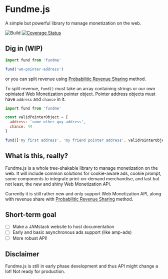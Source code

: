 # Fundme.js

A simple but powerful library to manage monetization on the web.

![Build](https://github.com/ProgNovel/fundme/workflows/Build/badge.svg)
[![Coverage Status](https://coveralls.io/repos/github/ProgNovel/fundme/badge.svg?branch=master)](https://coveralls.io/github/ProgNovel/fundme?branch=master)

## Dig in (WIP)
```js
import fund from 'fundme'

fund('wm-pointer-address')
```

or you can split revenue using [Probabilitic Revenue Sharing](https://coil.com/p/sharafian/Probabilistic-Revenue-Sharing/8aQDSPsw) method.

To split revenue, `fund()` must take an array containing strings or our own opiniated Web Monetization pointer object. Pointer address objects must have `address` and `chance` in it.

```js
import fund from 'fundme'

const validPointerObject = {
  address: 'some other guy address',
  chance: 44
}

fund(['my first address', 'my friend pointer address', validPointerObject])
```

## What is this, really?

Fundme.js is a whole tree-shakable library to manage monetization on the web. It will include common solutions for cookie-aware ads, cookie prompt, some components to integrate print-on-demand merchandise, and last but not least, the new and shiny Web Monetization API.

Currently it is still rather new and only support Web Monetization API, along with revenue share with [Probabilitic Revenue Sharing](https://coil.com/p/sharafian/Probabilistic-Revenue-Sharing/8aQDSPsw) method.

## Short-term goal

- [ ] Make a JAMstack website to host documentation
- [ ] Early and basic asynchronous ads support (like amp-ads)
- [ ] More robust API!

## Disclaimer

Fundme.js is still in early phase development and thus API might change a lot! Not ready for production.

